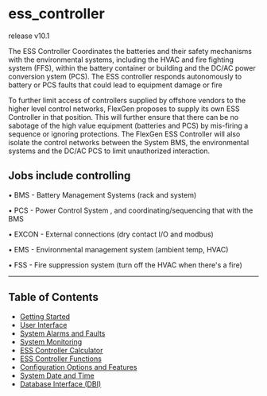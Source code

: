 # ess_controller

release v10.1
 

The ESS Controller Coordinates the batteries and their safety mechanisms with the environmental systems, including the HVAC and fire fighting system (FFS), within the battery container or building and  the DC/AC power conversion  ystem (PCS). The ESS controller responds autonomously to battery or PCS faults that could lead  to equipment damage or fire

To further limit access of controllers supplied by offshore vendors to  the higher level control networks, FlexGen proposes to supply its own ESS Controller in that position. This will further ensure that there can be no sabotage of the high value equipment (batteries and PCS) by mis-firing a sequence or ignoring protections. The FlexGen ESS Controller will also isolate the control networks between the System BMS, the environmental systems and the DC/AC PCS to limit unauthorized interaction.


## Jobs  include controlling

• BMS - Battery Management Systems (rack and system)

• PCS - Power Control System , and coordinating/sequencing that with the BMS

• EXCON - External connections (dry contact I/O and modbus)

• EMS - Environmental management system (ambient temp, HVAC)

• FSS - Fire suppression system (turn off the HVAC when there's a fire)

***

## Table of Contents
* [Getting Started](doc/md/guide.md)   
* [User Interface](doc/md/ess_controller_ui.md)  
* [System Alarms and Faults](doc/md/alarms.md)  
* [System Monitoring](doc/md/monitoring.md)
* [ESS Controller Calculator](doc/md/ess_calculator.md)
* [ESS Controller Functions](doc/md/functions.md)  
* [Configuration Options and Features](doc/md/config_options.md)
* [System Date and Time](doc/md/date_time.md)
* [Database Interface (DBI)](doc/md/ess_dbi.md)



